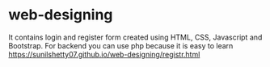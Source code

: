# web-designing
It contains login and register form created using HTML, CSS, Javascript and Bootstrap. For backend you can use php because it is easy to learn
https://sunilshetty07.github.io/web-designing/registr.html
